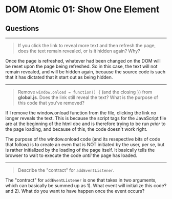 # DOM Atomic 01: Show One Element

## Questions

---

> If you click the link to reveal more text and then refresh the page, does the text remain revealed, or is it hidden again? Why?

Once the page is refreshed, whatever had been changed on the DOM will be reset upon the page being refreshed. So in this case, the text will not remain revealed, and will be hidden again, because the source code is such that it has dictated that it start out as being hidden. 

---

> Remove `window.onload = function() {` (and the closing `}`) from **global.js**. Does the link still reveal the text? What is the purpose of this code that you've removed?

If I remove the window.onload function from the file, clicking the link no longer reveals the text. This is because the script tags for the JavaScript file are at the beginning of the html doc and is therefore trying to be run *prior* to the page loading, and because of this, the code doesn't work right.

The purpose of the window.onload code (and its resepective bits of code that follow) is to create an even that is NOT initiated by the user, per se, but is rather initialized by the loading of the page itself. It basically tells the browser to wait to execute the code *until* the page has loaded. 

---

> Describe the "contract" for `addEventListener`.

The "contract" for `addEventListener` is one that takes in two arguments, which can basically be summed up as 1). What event will initialize this code? and 2). What do you want to have happen once the event occurs?